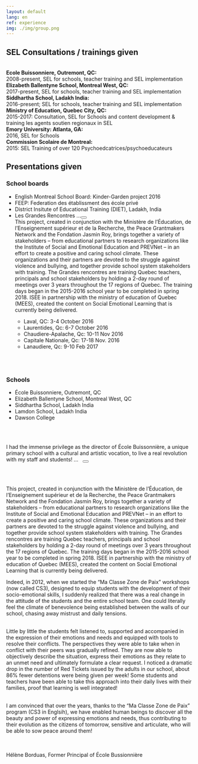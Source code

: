 ```yaml
---
layout: default
lang: en
ref: experience
img: ./img/group.png
---
```


<div class="box">
<h2>SEL Consultations / trainings given</h2>
</div>

<br/>

<section class="row">
<div class="third">
<b>Ecole Buissonniere, Outremont, QC:</b><br/>
2008-present, SEL for schools, teacher training and SEL implementation
</div>

<div class="third">
<b>Elizabeth Ballentyne School, Montreal West, QC:</b><br/>
2017-present, SEL for schools, teacher training and SEL implementation
</div>

<div class="third">
<b>Siddhartha School, Ladakh India:</b><br/>
2016-present; SEL for schools, teacher training and SEL implementation
</div>

<div class="third">
<b>Ministry of Education, Quebec City, QC:</b><br/>
2015-2017: Consultation, SEL for Schools and content development & training les agents soutien regionaux in SEL
</div>

<div class="third">
<b>Emory University: Atlanta, GA:</b><br/>
2016, SEL for Schools
</div>

<div class="third">
<b>Commission Scolaire de Montreal:</b><br/>
2015: SEL Training of over 120 Psychoedcatrices/psychoeducateurs
</div>
</section>

<div class="box">
<h2>Presentations given</h2>
</div>

<section class="row">
<h3>School boards</h3>
<ul class="school">
<li>English Montreal School Board: Kinder-Garden project 2016</li>
<li>FEEP: Federation des établissment des école privé</li>
<li>District Insitute of Educational Training (DIET), Ladakh, India</li>
<li class="sublist"><span class="sublist-header">Les Grandes Rencontres ...</span><button class="showhide-button"></button>
<div class="showhide">
This project, created in conjunction with the Ministère de l’Éducation, de l’Enseignement supérieur et de la Recherche, the Peace Grantmakers Network and the Fondation Jasmin Roy, brings together a variety of stakeholders – from educational partners to research organizations like the Institute of Social and Emotional Education and PREVNet – in an effort to create a positive and caring school climate. These organizations and their partners are devoted to the struggle against violence and bullying, and together provide school system stakeholders with training. The Grandes rencontres are training Quebec teachers, principals and school stakeholders by holding a 2-day round of meetings over 3 years throughout the 17 regions of Quebec. The training days began in the 2015-2016 school year to be completed in spring 2018. ISEE in partnership with the ministry of education of Quebec (MEES), created the content on Social Emotional Learning that is currently being delivered.

<div class="box">
<ul id="dates">
<li>Laval, QC: 3-4 October 2016</li>
<li>Laurentides, Qc: 6-7 October 2016</li>
<li>Chaudiere-Apalache, Qc: 10-11 Nov 2016</li>
<li>Capitale Nationale, Qc: 17-18 Nov. 2016</li>
<li>Lanaudiere, Qc: 9-10 Feb 2017</li>
</ul>
</div>
</div>
</li>
</ul>

</section>

<br/><br/>

<h3>Schools</h3>
<ul class="school">
<li>École Buissonniere, Outremont, QC</li>
<li>Elizabeth Ballentyne School, Montreal West, QC</li>
<li>Siddhartha School, Ladakh India</li>
<li>Lamdon School, Ladakh India</li>
<li>Dawson College</li>
</ul>

<br/><br/>

<div class="quote-container">
<span class="quote sublist">
I had the immense privilege as the director of École Buissonnière, a unique primary school with a cultural and artistic vocation, to live a real revolution with my staff and students! ...</span>&nbsp;&nbsp;
<button class="showhide-button"></button>

<br/><br/>
<div class="showhide">
<span class="quote">
This project, created in conjunction with the Ministère de l’Éducation, de l’Enseignement supérieur et de la Recherche, the Peace Grantmakers Network and the Fondation Jasmin Roy, brings together a variety of stakeholders – from educational partners to research organizations like the Institute of Social and Emotional Education and PREVNet – in an effort to create a positive and caring school climate. These organizations and their partners are devoted to the struggle against violence and bullying, and together provide school system stakeholders with training. The Grandes rencontres are training Quebec teachers, principals and school stakeholders by holding a 2-day round of meetings over 3 years throughout the 17 regions of Quebec. The training days began in the 2015-2016 school year to be completed in spring 2018. ISEE in partnership with the ministry of education of Quebec (MEES), created the content on Social Emotional Learning that is currently being delivered.

Indeed, in 2012, when we started the “Ma Classe Zone de Paix” workshops (now called CS3), designed to equip students with the development of their socio-emotional skills, I suddenly realized that there was a real change in the attitude of the students and the entire school team. One could literally feel the climate of benevolence being established between the walls of our school, chasing away mistrust and daily tensions.  <br/><br/>

Little by little the students felt listened to, supported and accompanied in the expression of their emotions and needs and equipped with tools to resolve their conflicts. The perspectives they were able to take when in conflict with their peers was gradually refined. They are now able to objectively describe the situation, express their emotions as they relate to an unmet need and ultimately formulate a clear request. I noticed a dramatic drop in the number of Red Tickets issued by the adults in our school, about 86% fewer detentions were being given per week! Some students and teachers have been able to take this approach into their daily lives with their families, proof that learning is well integrated!<br/><br/>

I am convinced that over the years, thanks to the “Ma Classe Zone de Paix” program (CS3 in Englsih), we have enabled human beings to discover all the beauty and power of expressing emotions and needs, thus contributing to their evolution as the citizens of tomorrow, sensitive and articulate, who will be able to sow peace around them!
</span>
</div>
<br/><br/>
<div class="author">Hélène Borduas, Former Principal of École Bussionnière</div>
</div>
